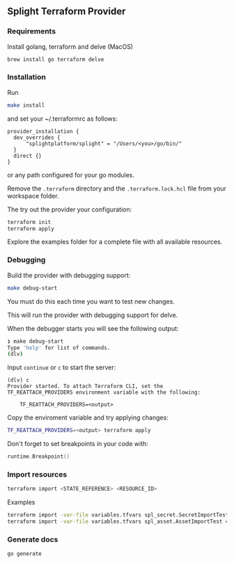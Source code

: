 ## Splight Terraform Provider


### Requirements

Install golang, terraform and delve (MacOS)

```bash
brew install go terraform delve
```

### Installation

Run

```bash
make install
```

and set your ~/.terraformrc as follows:

```hcl
provider_installation {
  dev_overrides {
      "splightplatform/splight" = "/Users/<you>/go/bin/"
  }
  direct {}
}
```

or any path configured for your go modules.

Remove the ```.terraform``` directory and the ```.terraform.lock.hcl``` file from your workspace folder.

The try out the provider your configuration:

```bash
terraform init
terraform apply
```

Explore the examples folder for a complete file with all available resources.

### Debugging

Build the provider with debugging support:

```bash
make debug-start
```

You must do this each time you want to test new changes.

This will run the provider with debugging support for delve.

When the debugger starts you will see the following output:

```bash
❯ make debug-start
Type 'help' for list of commands.
(dlv)
```

Input ```continue``` or ```c``` to start the server:

```
(dlv) c
Provider started. To attach Terraform CLI, set the TF_REATTACH_PROVIDERS environment variable with the following:

	TF_REATTACH_PROVIDERS=<output>
```

Copy the enviroment variable and try applying changes:

```bash
TF_REATTACH_PROVIDERS=<output> terraform apply
```

Don't forget to set breakpoints in your code with:

```go
runtime.Breakpoint()
```

### Import resources

```bash
terraform import <STATE_REFERENCE> <RESOURCE_ID>
```

Examples

```bash
terraform import -var-file variables.tfvars spl_secret.SecretImportTest 3e408b18-79df-465b-850d-6629088224de
terraform import -var-file variables.tfvars spl_asset.AssetImportTest 4e408b18-79df-465b-850d-6629088224de
```

### Generate docs

```bash
go generate
```
